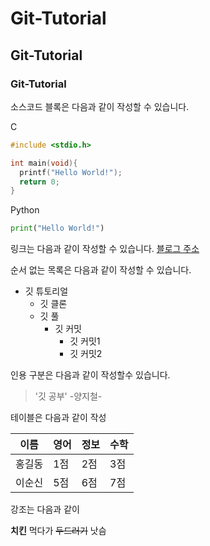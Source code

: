 # Git-Tutorial

## Git-Tutorial

### Git-Tutorial

소스코드 블록은 다음과 같이 작성할 수 있습니다.

C
```c
#include <stdio.h>

int main(void){
  printf("Hello World!");
  return 0;
}
```
Python
```python
print("Hello World!")
```

링크는 다음과 같이 작성할 수 있습니다.
[블로그 주소](https://naver.com)

순서 없는 목록은 다음과 같이 작성할 수 있습니다.

* 깃 튜토리얼
  * 깃 클론
  * 깃 풀
    * 깃 커밋
      * 깃 커밋1
      * 깃 커밋2
  
인용 구분은 다음과 같이 작성할수 있습니다.
> '깃 공부' -양지철-

테이블은 다음과 같이 작성

이름|영어|정보|수학
---|---|---|---
홍길동|1점|2점|3점|4점
이순신|5점|6점|7점|8점

강조는 다음과 같이

**치킨** 먹다가 ~~두드러기~~ 낫슴

